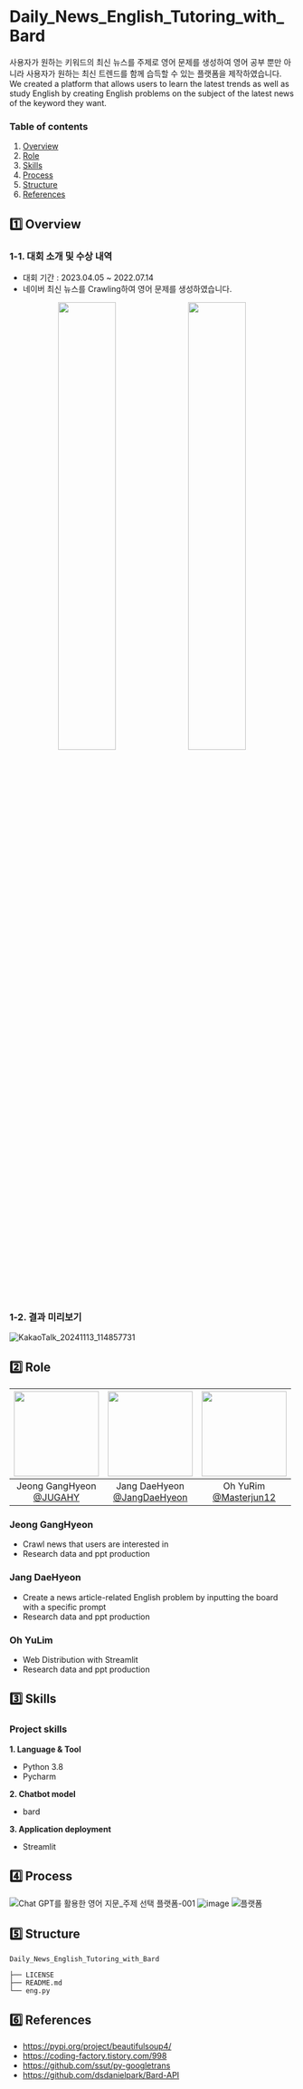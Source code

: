 # Daily_News_English_Tutoring_with_Bard

사용자가 원하는 키워드의 최신 뉴스를 주제로 영어 문제를 생성하여 영어 공부 뿐만 아니라 사용자가 원하는 최신 트렌드를 함께 습득할 수 있는 플랫폼을 제작하였습니다.<br/>
We created a platform that allows users to learn the latest trends as well as study English by creating English problems on the subject of the latest news of the keyword they want.

### Table of contents 

1. [Overview](#1️⃣-overview)
2. [Role](#2️⃣-role)
3. [Skills](#3️⃣-skills)
4. [Process](#4️⃣-process)
5. [Structure](#5️⃣-structure)
6. [References](#6️⃣-references)

## 1️⃣ Overview

### 1-1. 대회 소개 및 수상 내역
* 대회 기간 : 2023.04.05 ~ 2022.07.14
* 네이버 최신 뉴스를 Crawling하여 영어 문제를 생성하였습니다.
  
<p align="center">
  <img src="https://github.com/user-attachments/assets/e567a49b-1d18-4c0f-8cc7-2ac01a709fe0" alt="" width="45%" />
  <img src="https://github.com/user-attachments/assets/e41ee93a-4bd0-4a31-9b42-e50252aa1bea" alt="" width="45%" />
</p>

### 1-2. 결과 미리보기

![KakaoTalk_20241113_114857731](https://github.com/user-attachments/assets/28d2d72b-a6ae-44fe-9980-7d0a89e05d7a)


## 2️⃣ Role

|<img src="https://github.com/user-attachments/assets/bef1a11a-d69d-440a-9ed5-7c8f39548c5a" width="150" height="150"/>|<img src="https://github.com/user-attachments/assets/f9323ec6-0bfa-4dba-8589-4abb0948f2b7" width="150" height="150"/>|<img src="https://github.com/user-attachments/assets/b41aa09c-a7bc-46b4-875c-e5b6ed2a52e2" width="150" height="150"/>|
|:-:|:-:|:-:|
|Jeong GangHyeon<br/>[@JUGAHY](https://github.com/JUGAHY)|Jang DaeHyeon<br/>[@JangDaeHyeon](https://github.com/JangDaeHyeon)|Oh YuRim<br/>[@Masterjun12](https://github.com/Masterjun12)|

### Jeong GangHyeon
* Crawl news that users are interested in
* Research data and ppt production
  
### Jang DaeHyeon
* Create a news article-related English problem by inputting the board with a specific prompt
* Research data and ppt production
  
### Oh YuLim
* Web Distribution with Streamlit
* Research data and ppt production


## 3️⃣ Skills

### Project skills 

__1. Language & Tool__ 

- Python 3.8 
- Pycharm
  
__2. Chatbot model__

- bard

__3. Application deployment__

- Streamlit


## 4️⃣ Process

![Chat GPT를 활용한 영어 지문_주제 선택 플랫폼-001](https://github.com/user-attachments/assets/67b2da63-3c7c-41a0-9612-66ff7b9145c5)
![image](https://github.com/user-attachments/assets/9d3e60e8-5a4e-413f-8709-e83764d8ad01)
![플랫폼](https://github.com/user-attachments/assets/ad6acb0b-21c8-4f1e-9c80-9829ad94dd0a)


## 5️⃣ Structure
```
Daily_News_English_Tutoring_with_Bard

├── LICENSE
├── README.md
└── eng.py

```



## 6️⃣ References
* https://pypi.org/project/beautifulsoup4/
* https://coding-factory.tistory.com/998
* https://github.com/ssut/py-googletrans
* https://github.com/dsdanielpark/Bard-API

